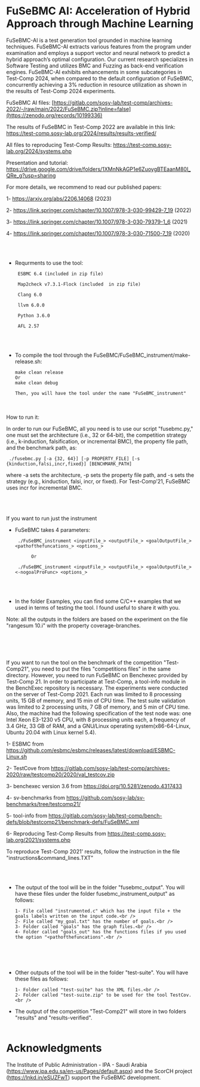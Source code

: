 # FuSeBMC AI: Acceleration of Hybrid Approach through Machine Learning
FuSeBMC-AI is a test generation tool grounded in machine learning techniques. FuSeBMC-AI extracts various features from the program under examination and employs a support vector and neural network to predict a hybrid approach’s optimal configuration. Our current research specializes in Software Testing and utilizes BMC and Fuzzing as back-end verification engines. FuSeBMC-AI exhibits enhancements in some subcategories in Test-Comp 2024, when compared to the default configuration of FuSeBMC, concurrently achieving a 3% reduction in resource utilization as shown in the results of Test-Comp 2024 experiments.


FuSeBMC AI files:
[https://gitlab.com/sosy-lab/test-comp/archives-2022/-/raw/main/2022/FuSeBMC.zip?inline=false](https://zenodo.org/records/10199336)

The results of FuSeBMC in Test-Comp 2022 are available in this link:
https://test-comp.sosy-lab.org/2024/results/results-verified/

All files to reproducing Test-Comp Results:
https://test-comp.sosy-lab.org/2024/systems.php

Presentation and tutorial:
https://drive.google.com/drive/folders/1XMnNkAGP1e6ZuoygBTEaanM80I_QRe_g?usp=sharing

For more details, we recommend to read our published papers:

1- https://arxiv.org/abs/2206.14068 (2023)

2- https://link.springer.com/chapter/10.1007/978-3-030-99429-7_19 (2022)

3- https://link.springer.com/chapter/10.1007/978-3-030-79379-1_6 (2021)

4- https://link.springer.com/chapter/10.1007/978-3-030-71500-7_19 (2020)


  <br /><br />

 * Requrments to use the tool:
 
        ESBMC 6.4 (included in zip file)
 
        Map2check v7.3.1-Flock (included  in zip file)
        
        Clang 6.0
  
        llvm 6.0.0
        
        Python 3.6.0
        
        AFL 2.57

<br /><br />

* To compile the tool through the FuSeBMC/FuSeBMC_instrument/make-release.sh:

 
      make clean release
      Or
      make clean debug

      Then, you will have the tool under the name "FuSeBMC_instrument"

<br /><br />
How to run it:

In order to run our FuSeBMC, all you need is to use our script "fusebmc.py," one must set the architecture (i.e., 32 or 64-bit), the competition strategy (i.e., k-induction, falsification, or incremental BMC), the property file path, and the benchmark path, as:

     ./fusebmc.py [-a {32, 64}] [-p PROPERTY_FILE] [-s {kinduction,falsi,incr,fixed}] [BENCHMARK_PATH]

where -a sets the architecture, -p sets the property file path, and -s sets the strategy (e.g., kinduction, falsi, incr, or fixed). For Test-Comp’21, FuSeBMC uses incr for incremental BMC.
<br /><br />
<br /><br />

If you want to run just the instrument

* FuSeBMC takes 4 parameters:


       ./FuSeBMC_instrument <inputFile_> <outputFile_> <goalOutputFile_> <pathofthefuncations_> <options_>

            Or

       ./FuSeBMC_instrument <inputFile_> <outputFile_> <goalOutputFile_> <-nogoalProFunc> <options_>
 
<br /><br />


* In the folder Examples, you can find some C/C++ examples that we used in terms of testing the tool. I found useful to share it with you.

Note: all the outputs in the folders are based on the experiment on the file "rangesum 10.i" with the property coverage-branches.

<br /><br />
<br /><br />
If you want to run the tool on the benchmark of the competition "Test-Comp21", you need to put the files "competitions files" in the same directory. However, you need to run FuSeBMC on Benchexec provided by Test-Comp 21. In order to participate at Test-Comp, a tool-info module in the BenchExec repository is necessary. The experiments were conducted on the server of Test-Comp 2021. Each run was limited to 8 processing units, 15 GB of memory, and 15 min of CPU time. The test suite validation was limited to 2 processing units, 7 GB of memory, and 5 min of CPU time. Also, the machine had the following specification of the test node was: one Intel Xeon E3-1230 v5 CPU, with 8 processing units each, a frequency of 3.4 GHz, 33 GB of RAM, and a GNU/Linux operating system(x86-64-Linux, Ubuntu 20.04 with Linux kernel 5.4).

1- ESBMC from https://github.com/esbmc/esbmc/releases/latest/download/ESBMC-Linux.sh

2- TestCove from https://gitlab.com/sosy-lab/test-comp/archives-2020/raw/testcomp20/2020/val_testcov.zip

3- benchexec version 3.6 from https://doi.org/10.5281/zenodo.4317433

4- sv-benchmarks from https://github.com/sosy-lab/sv-benchmarks/tree/testcomp21/

5- tool-info from https://gitlab.com/sosy-lab/test-comp/bench-defs/blob/testcomp21/benchmark-defs/FuSeBMC.xml

6- Reproducing Test-Comp Results from https://test-comp.sosy-lab.org/2021/systems.php

To reproduce Test-Comp 2021' results, follow the instruction in the file "instructions&command_lines.TXT"

<br /><br />

* The output of the tool will be in the folder "fusebmc_output". You will have these files under the folder fusebmc_instrument_output" as follows:

      1- File called "instrumented.c" which has the input file + the goals labels written on the input code.<br />
      2- File called "my_goal.txt" has the number of goals.<br />
      3- Folder called "goals" has the graph files.<br />
      4- Folder called "goals_out" has the functions files if you used the option "<pathofthefuncations".<br />

<br /><br /><br />

* Other outputs of the tool will be in the folder "test-suite". You will have these files as follows:

      1- Folder called "test-suite" has the XML files.<br />
      2- Folder called "test-suite.zip" to be used for the tool TestCov.<br />


* The output of the competition "Test-Comp21" will store in two folders "results" and "results-verified".
<br /><br />


# Acknowledgments

The Institute of Public Administration - IPA - Saudi Arabia (https://www.ipa.edu.sa/en-us/Pages/default.aspx) and the ScorCH project (https://lnkd.in/eSUZFwT) support the FuSeBMC development.

